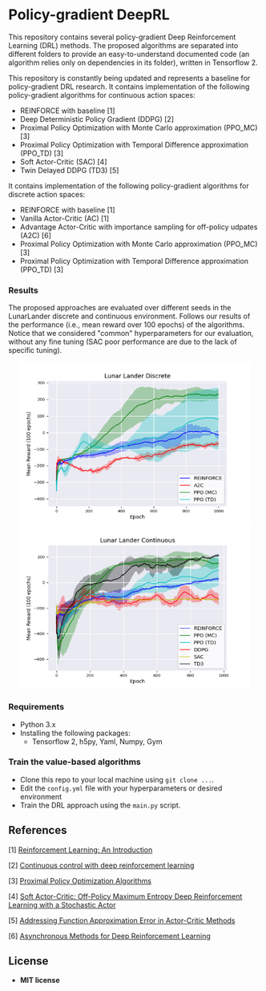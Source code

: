 # Policy-gradient DeepRL

This repository contains several policy-gradient Deep Reinforcement Learning (DRL) methods. 
The proposed algorithms are separated into different folders to provide an easy-to-understand documented code (an algorithm relies only on dependencies in its folder), written in Tensorflow 2.

This repository is constantly being updated and represents a baseline for policy-gradient DRL research.
It contains implementation of the following policy-gradient algorithms for continuous action spaces:

* REINFORCE with baseline [1]
* Deep Deterministic Policy Gradient (DDPG) [2]
* Proximal Policy Optimization with Monte Carlo approximation (PPO_MC) [3]
* Proximal Policy Optimization with Temporal Difference approximation (PPO_TD) [3]
* Soft Actor-Critic (SAC) [4]
* Twin Delayed DDPG (TD3) [5]

It contains implementation of the following policy-gradient algorithms for discrete action spaces:
* REINFORCE with baseline [1]
* Vanilla Actor-Critic (AC) [1]
* Advantage Actor-Critic with importance sampling for off-policy udpates (A2C) [6]
* Proximal Policy Optimization with Monte Carlo approximation (PPO_MC) [3]
* Proximal Policy Optimization with Temporal Difference approximation (PPO_TD) [3]

### Results

The proposed approaches are evaluated over different seeds in the LunarLander discrete and continuous environment. 
Follows our results of the performance (i.e., mean reward over 100 epochs) of the algorithms. Notice that we considered "common" hyperparameters for our evaluation, without any fine tuning (SAC poor performance are due to the lack of specific tuning).

<p align="center">
  <img width="460" height="325" src="results/policygradient_discrete.png">
  <img width="460" height="325" src="results/policygradient_continuous.png">
</p>

### Requirements

* Python 3.x
* Installing the following packages:
	* Tensorflow 2, h5py, Yaml, Numpy, Gym
 
### Train the value-based algorithms

- Clone this repo to your local machine using `git clone ...`.
- Edit the `config.yml` file with your hyperparameters or desired environment
- Train the DRL approach using the `main.py` script.

## References

[1] [Reinforcement Learning: An Introduction](http://www.incompleteideas.net/book/the-book-2nd.html)

[2] [Continuous control with deep reinforcement learning](https://arxiv.org/abs/1509.02971)

[3] [Proximal Policy Optimization Algorithms](https://arxiv.org/abs/1707.06347)

[4] [Soft Actor-Critic: Off-Policy Maximum Entropy Deep Reinforcement Learning with a Stochastic Actor](https://arxiv.org/abs/1801.01290)

[5] [Addressing Function Approximation Error in Actor-Critic Methods](https://arxiv.org/abs/1802.09477)

[6] [Asynchronous Methods for Deep Reinforcement Learning](https://arxiv.org/abs/1602.01783v2)

## License

- **MIT license**
